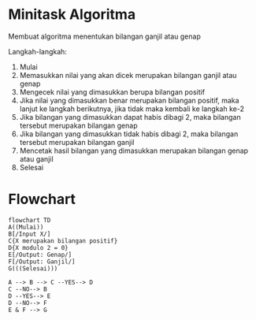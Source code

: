 # Minitask Algoritma

Membuat algoritma menentukan bilangan ganjil atau genap

Langkah-langkah:
1. Mulai
2. Memasukkan nilai yang akan dicek merupakan bilangan ganjil atau genap
3. Mengecek nilai yang dimasukkan berupa bilangan positif
4. Jika nilai yang dimasukkan benar merupakan bilangan positif, maka lanjut ke langkah berikutnya, jika tidak maka kembali ke langkah ke-2
5. Jika bilangan yang dimasukkan dapat habis dibagi 2, maka bilangan tersebut merupakan bilangan genap
6. Jika bilangan yang dimasukkan tidak habis dibagi 2, maka bilangan tersebut merupakan bilangan ganjil
7. Mencetak hasil bilangan yang dimasukkan merupakan bilangan genap atau ganjil
8. Selesai

# Flowchart

```mermaid
flowchart TD
A((Mulai))
B[/Input X/]
C{X merupakan bilangan positif}
D{X modulo 2 = 0}
E[/Output: Genap/]
F[/Output: Ganjil/]
G(((Selesai)))

A --> B --> C --YES--> D
C --NO--> B
D --YES--> E
D --NO--> F
E & F --> G
```